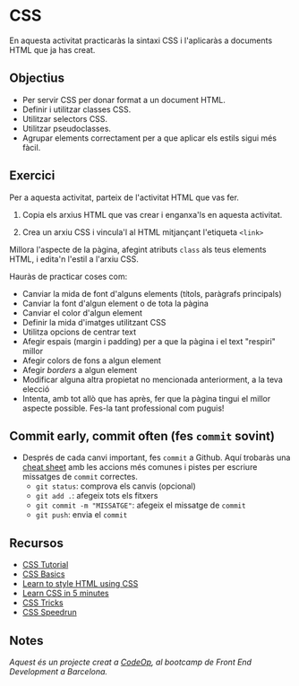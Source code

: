 # CSS

En aquesta activitat practicaràs la sintaxi CSS i l'aplicaràs a documents HTML que ja has creat.

## Objectius

- Per servir CSS per donar format a un document HTML.
- Definir i utilitzar classes CSS.
- Utilitzar selectors CSS.
- Utilitzar pseudoclasses.
- Agrupar elements correctament per a que aplicar els estils sigui més fàcil.

## Exercici

Per a aquesta activitat, parteix de l'activitat HTML que vas fer.

1. Copia els arxius HTML que vas crear i enganxa'ls en aquesta activitat.

2. Crea un arxiu CSS i vincula'l al HTML mitjançant l'etiqueta `<link>`

Millora l'aspecte de la pàgina, afegint atributs `class` als teus elements HTML, i edita'n l'estil a l'arxiu CSS.

Hauràs de practicar coses com:

- Canviar la mida de font d'alguns elements (títols, paràgrafs principals)
- Canviar la font d'algun element o de tota la pàgina
- Canviar el color d'algun element
- Definir la mida d'imatges utilitzant CSS
- Utilitza opcions de centrar text
- Afegir espais (margin i padding) per a que la pàgina i el text "respiri" millor
- Afegir colors de fons a algun element
- Afegir _borders_ a algun element
- Modificar alguna altra propietat no mencionada anteriorment, a la teva elecció
- Intenta, amb tot allò que has après, fer que la pàgina tingui el millor aspecte possible. Fes-la tant professional com puguis!

## **Commit early, commit often** (fes `commit` sovint)

- Després de cada canvi important, fes `commit` a Github. Aquí trobaràs una [cheat sheet](https://www.git-tower.com/blog/git-cheat-sheet) amb les accions més comunes i pistes per escriure missatges de `commit` correctes.
  - `git status`: comprova els canvis (opcional)
  - `git add .`: afegeix tots els fitxers
  - `git commit -m "MISSATGE"`: afegeix el missatge de `commit`
  - `git push`: envia el `commit`

## Recursos

- [CSS Tutorial](https://www.w3schools.com/css/)
- [CSS Basics](https://developer.mozilla.org/en-US/docs/Learn/Getting_started_with_the_web/CSS_basics)
- [Learn to style HTML using CSS](https://developer.mozilla.org/en-US/docs/Learn/CSS)
- [Learn CSS in 5 minutes](https://www.freecodecamp.org/news/get-started-with-css-in-5-minutes-e0804813fc3e/)
- [CSS Tricks](https://css-tricks.com/)
- [CSS Speedrun](https://css-speedrun.netlify.app/)

## Notes

_Aquest és un projecte creat a [CodeOp](http://CodeOp.tech), al bootcamp de Front End Development a Barcelona._
